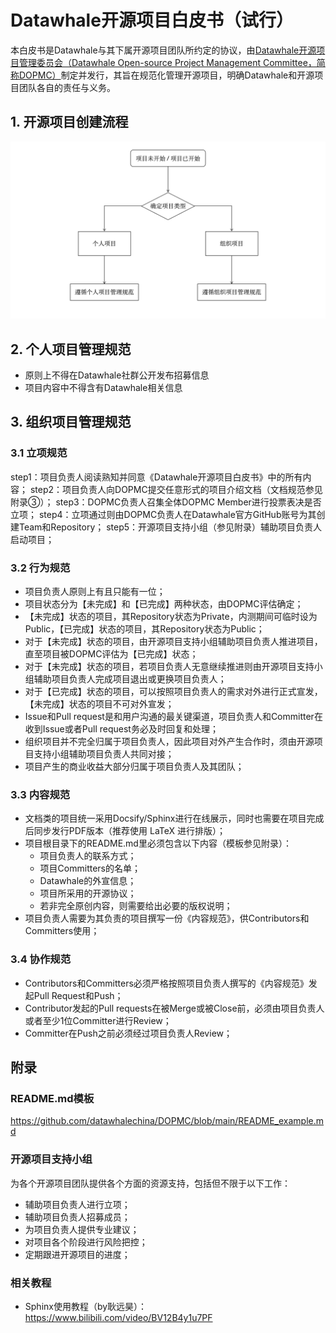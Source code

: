 # Datawhale开源项目白皮书（试行）
本白皮书是Datawhale与其下属开源项目团队所约定的协议，由[Datawhale开源项目管理委员会（Datawhale Open-source Project Management Committee，简称DOPMC）](https://github.com/datawhalechina/DOPMC)制定并发行，其旨在规范化管理开源项目，明确Datawhale和开源项目团队各自的责任与义务。
## 1. 开源项目创建流程
<center><img src="./images/liucheng.png"></center>

## 2. 个人项目管理规范
- 原则上不得在Datawhale社群公开发布招募信息
- 项目内容中不得含有Datawhale相关信息
  
## 3. 组织项目管理规范
### 3.1 立项规范
step1：项目负责人阅读熟知并同意《Datawhale开源项目白皮书》中的所有内容；
step2：项目负责人向DOPMC提交任意形式的项目介绍文档（文档规范参见附录③）；
step3：DOPMC负责人召集全体DOPMC Member进行投票表决是否立项；
step4：立项通过则由DOPMC负责人在Datawhale官方GitHub账号为其创建Team和Repository；
step5：开源项目支持小组（参见附录）辅助项目负责人启动项目；

### 3.2 行为规范
- 项目负责人原则上有且只能有一位；
- 项目状态分为【未完成】和【已完成】两种状态，由DOPMC评估确定；
- 【未完成】状态的项目，其Repository状态为Private，内测期间可临时设为Public，【已完成】状态的项目，其Repository状态为Public；
- 对于【未完成】状态的项目，由开源项目支持小组辅助项目负责人推进项目，直至项目被DOPMC评估为【已完成】状态；
- 对于【未完成】状态的项目，若项目负责人无意继续推进则由开源项目支持小组辅助项目负责人完成项目退出或更换项目负责人；
- 对于【已完成】状态的项目，可以按照项目负责人的需求对外进行正式宣发，【未完成】状态的项目不可对外宣发；
- Issue和Pull request是和用户沟通的最关键渠道，项目负责人和Committer在收到Issue或者Pull request务必及时回复和处理；
- 组织项目并不完全归属于项目负责人，因此项目对外产生合作时，须由开源项目支持小组辅助项目负责人共同对接；
- 项目产生的商业收益大部分归属于项目负责人及其团队；

### 3.3 内容规范
- 文档类的项目统一采用Docsify/Sphinx进行在线展示，同时也需要在项目完成后同步发行PDF版本（推荐使用 LaTeX 进行排版）；
- 项目根目录下的README.md里必须包含以下内容（模板参见附录）：
  - 项目负责人的联系方式；
  - 项目Committers的名单；
  - Datawhale的外宣信息；
  - 项目所采用的开源协议；
  - 若非完全原创内容，则需要给出必要的版权说明；
- 项目负责人需要为其负责的项目撰写一份《内容规范》，供Contributors和Committers使用；

### 3.4 协作规范
- Contributors和Committers必须严格按照项目负责人撰写的《内容规范》发起Pull Request和Push；
- Contributor发起的Pull requests在被Merge或被Close前，必须由项目负责人或者至少1位Committer进行Review；
- Committer在Push之前必须经过项目负责人Review；

## 附录
### README.md模板
https://github.com/datawhalechina/DOPMC/blob/main/README_example.md

### 开源项目支持小组
为各个开源项目团队提供各个方面的资源支持，包括但不限于以下工作：
- 辅助项目负责人进行立项；
- 辅助项目负责人招募成员；
- 为项目负责人提供专业建议；
- 对项目各个阶段进行风险把控；
- 定期跟进开源项目的进度；

### 相关教程
- Sphinx使用教程（by耿远昊）：https://www.bilibili.com/video/BV12B4y1u7PF